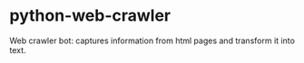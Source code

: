 # python-web-crawler
Web crawler bot: captures information from html pages and transform it into text.
